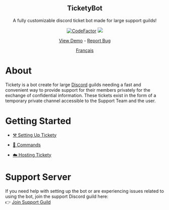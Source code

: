 <p align="center">
    <h2 align="center">TicketyBot</h2>
    <p align="center">A fully customizable discord ticket bot made for large support guilds!</p>
</p>
<p align="center">
    <a href="https://www.codefactor.io/repository/github/tommyshelby9121/ticketybot"><img src="https://www.codefactor.io/repository/github/tommyshelby9121/ticketybot/badge" alt="CodeFactor" /></a>
    <a href="https://app.fossa.com/projects/git%2Bgithub.com%2Ftommyshelby9121%2FTicketyBot?ref=badge_shield" alt="FOSSA Status"><img src="https://app.fossa.com/api/projects/git%2Bgithub.com%2Ftommyshelby9121%2FTicketyBot.svg?type=shield"/></a>
</p>
<p align="center">
    <a href="https://discord.gg/DDR3W3Xqjg">View Demo</a>
    -
    <a href="https://github.com/tommyshelby9121/TicketyBot/issues/new?assignees=&labels=&template=bug_report.md">Report Bug</a>
</p>
<p align="center">
    <a href="https://github.com/tommyshelby9121/TicketyBot/docs/fr/README.md">Français</a>
</p>

# About

Tickety is a bot create for large [Discord](https://discord.com) guilds needing a fast and convenient way to provide support for their members privately for the exchange of confidential information. These tickets exist in the form of a temporary private channel accessible to the Support Team and the user.

# Getting Started

- [⚒️ Setting Up Tickety](https://github.com/tommyshelby9121/TicketyBot/blob/master/docs/en/setup.md)

- [🤖 Commands](https://github.com/tommyshelby9121/TicketyBot/blob/master/docs/en/commands.md)

- [☁️ Hosting Tickety](https://github.com/tommyshelby9121/TicketyBot/blob/master/docs/en/hosting.md)

# Support Server

If you need help with setting up the bot or are experiencing issues related to using the bot, join the support Discord guild here:\
👉 [Join Support Guild](https://discord.gg/WfEK97xKwV)